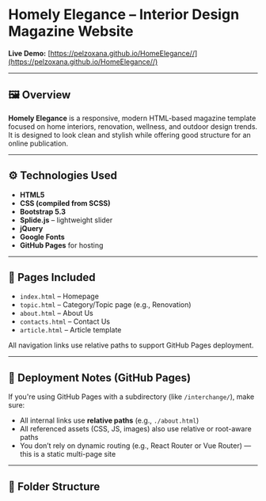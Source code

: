 # Homely Elegance – Interior Design Magazine Website

**Live Demo:** [https://pelzoxana.github.io/HomeElegance//](https://pelzoxana.github.io/HomeElegance//)

---

## 🖼 Overview

**Homely Elegance** is a responsive, modern HTML-based magazine template focused on home interiors, renovation, wellness, and outdoor design trends. It is designed to look clean and stylish while offering good structure for an online publication.

---

## ⚙️ Technologies Used

- **HTML5**
- **CSS (compiled from SCSS)**
- **Bootstrap 5.3**
- **Splide.js** – lightweight slider
- **jQuery**
- **Google Fonts**
- **GitHub Pages** for hosting

---

## 📂 Pages Included

- `index.html` – Homepage  
- `topic.html` – Category/Topic page (e.g., Renovation)  
- `about.html` – About Us  
- `contacts.html` – Contact Us  
- `article.html` – Article template  

All navigation links use relative paths to support GitHub Pages deployment.

---

## 🚀 Deployment Notes (GitHub Pages)

If you're using GitHub Pages with a subdirectory (like `/interchange/`), make sure:

- All internal links use **relative paths** (e.g., `./about.html`)
- All referenced assets (CSS, JS, images) also use relative or root-aware paths
- You don’t rely on dynamic routing (e.g., React Router or Vue Router) — this is a static multi-page site

---

## 📁 Folder Structure

